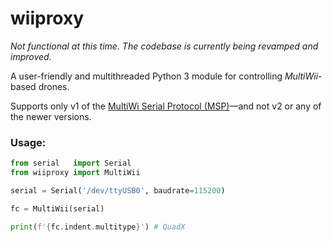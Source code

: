 # wiiproxy

_Not functional at this time. The codebase is currently being revamped and improved._

A user-friendly and multithreaded Python 3 module for controlling _MultiWii_-based drones.

Supports only v1 of the [MultiWi Serial Protocol (MSP)](http://www.multiwii.com/wiki/index.php?title=Multiwii_Serial_Protocol)—and not v2 or any of the newer versions.

### Usage:

```python
from serial   import Serial
from wiiproxy import MultiWii

serial = Serial('/dev/ttyUSB0', baudrate=115200)

fc = MultiWii(serial)

print(f'{fc.indent.multitype}') # QuadX
```
